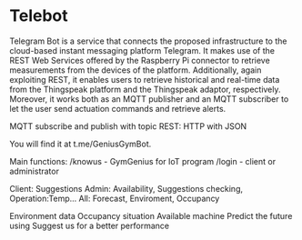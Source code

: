 # Telebot

Telegram Bot is a service that connects the proposed infrastructure to the cloud-based instant messaging platform Telegram. It makes use of the REST Web Services offered by the Raspberry Pi connector to retrieve measurements from the devices of the platform. Additionally, again exploiting REST, it enables users to retrieve historical and real-time data from the Thingspeak platform and the Thingspeak adaptor, respectively. Moreover, it works both as an MQTT publisher and an MQTT subscriber to let the user send actuation commands and retrieve alerts.

MQTT subscribe and publish with topic
REST: HTTP with JSON

You will find it at t.me/GeniusGymBot.

Main functions:
/knowus - GymGenius for IoT program
/login - client or administrator

Client: Suggestions
Admin: Availability, Suggestions checking, Operation:Temp...
All: Forecast, Enviroment, Occupancy

Environment data
Occupancy situation
Available machine
Predict the future using
Suggest us for a better performance